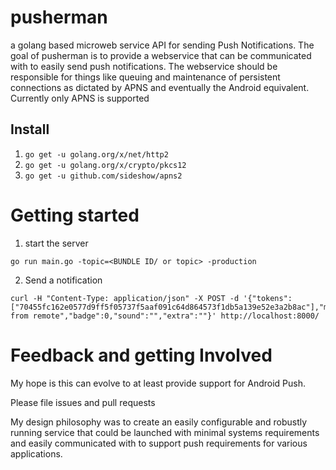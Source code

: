 # pusherman
a golang based microweb service API for sending Push Notifications.  The goal of pusherman is to provide a webservice that can be communicated with to easily send push notifications.  The webservice should be responsible for things like queuing and maintenance of persistent connections as dictated by APNS and eventually the Android equivalent.  Currently only APNS is supported

## Install

1. `go get -u golang.org/x/net/http2`
2. `go get -u golang.org/x/crypto/pkcs12`
3. `go get -u github.com/sideshow/apns2`


# Getting started

1. start the server

```
go run main.go -topic=<BUNDLE ID/ or topic> -production
```

2. Send a notification
```
curl -H "Content-Type: application/json" -X POST -d '{"tokens":["70455fc162e0577d9ff5f05737f5aaf091c64d864573f1db5a139e52e3a2b8ac"],"message":"hello from remote","badge":0,"sound":"","extra":""}' http://localhost:8000/
```

# Feedback and getting Involved
My hope is this can evolve to at least provide support for Android Push.

Please file issues and pull requests

My design philosophy was to create an easily configurable and robustly running service that could be launched with minimal systems requirements and easily communicated with to support push requirements for various applications.
